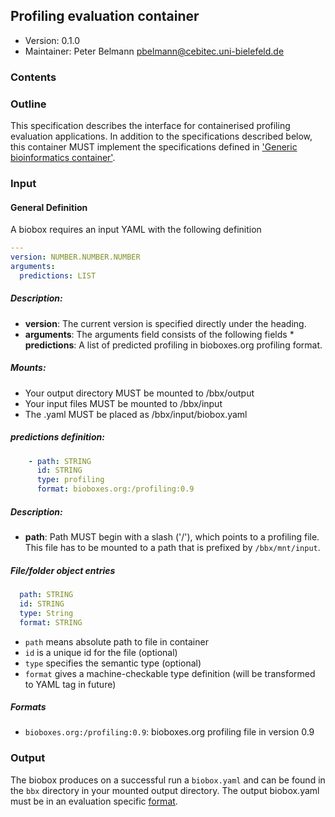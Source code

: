 ## Profiling evaluation container

 * Version:    0.1.0
 * Maintainer: Peter Belmann <pbelmann@cebitec.uni-bielefeld.de>

### Contents

### Outline

This specification describes the interface for containerised profiling evaluation applications. 
In addition to the specifications described below, this container MUST implement the
specifications defined in ['Generic bioinformatics container'](https://github.com/bioboxes/rfc/blob/master/rfc.mkd#generic-bioinformatics-container). 


### Input

#### General Definition

A biobox requires an input YAML with the following definition 

```YAML
---
version: NUMBER.NUMBER.NUMBER
arguments:
  predictions: LIST
```

##### Description:

* **version**: The current version is specified directly under the heading.
* **arguments**: The arguments field consists of the following fields 
       * **predictions**: A list of predicted profiling in bioboxes.org profiling format.

##### Mounts:
 * Your output directory MUST be mounted to /bbx/output
 * Your input files MUST be mounted to /bbx/input
 * The .yaml MUST be placed as /bbx/input/biobox.yaml

##### predictions definition: 
```YAML
    - path: STRING
      id: STRING
      type: profiling
      format: bioboxes.org:/profiling:0.9
```

##### Description:
* **path**: Path MUST begin with a slash ('/'), which points to a profiling file. This file has to be mounted to a path that is prefixed by `/bbx/mnt/input`.


##### File/folder object entries

```YAML
  path: STRING
  id: STRING
  type: String
  format: STRING
```

* `path` means absolute path to file in container
* `id` is a unique id for the file (optional)
* `type` specifies the semantic type (optional)
* `format` gives a machine-checkable type definition (will be transformed to YAML tag in future)

##### Formats
* `bioboxes.org:/profiling:0.9`: bioboxes.org profiling file in version 0.9

### Output

The biobox produces on a successful run a `biobox.yaml` and can be found in the `bbx` directory in your mounted output directory. The output biobox.yaml must be in an evaluation specific [format](https://github.com/bioboxes/rfc/blob/master/data-format/evaluation.mkd).
